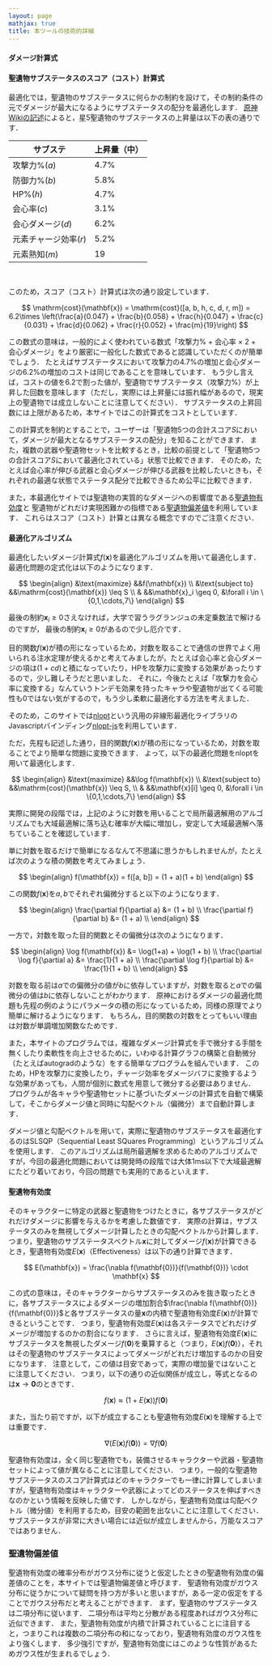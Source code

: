 ```yaml
---
layout: page
mathjax: true
title: 本ツールの技術的詳細
---
```


#### ダメージ計算式



#### 聖遺物サブステータスのスコア（コスト）計算式

最適化では，聖遺物のサブステータスに何らかの制約を設けて，その制約条件の元でダメージが最大になるようにサブステータスの配分を最適化します．
[原神Wikiの記述](https://wikiwiki.jp/genshinwiki/%E8%81%96%E9%81%BA%E7%89%A9#ParamSubOps)によると，星5聖遺物のサブステータスの上昇量は以下の表の通りです．


| サブステ         | 上昇量（中） | 
| ---------------- | ------------ | 
| 攻撃力%($a$)          | 4.7%          | 
| 防御力%($b$)          | 5.8%          | 
| HP%($h$)              | 4.7%          | 
| 会心率($c$)           | 3.1%          | 
| 会心ダメージ($d$)     | 6.2%          | 
| 元素チャージ効率($r$) | 5.2%          | 
| 元素熟知($m$)         | 19           | 


<br>

このため，スコア（コスト）計算式は次の通り設定しています．

$$
\mathrm{cost}(\mathbf{x}) = \mathrm{cost}([a, b, h, c, d, r, m]) = 6.2\times \left(\frac{a}{0.047} + \frac{b}{0.058} + \frac{h}{0.047} + \frac{c}{0.031} + \frac{d}{0.062} + \frac{r}{0.052} + \frac{m}{19}\right)
$$

この数式の意味は，一般的によく使われている数式「攻撃力% + 会心率 $\times$ 2 + 会心ダメージ」をより厳密に一般化した数式であると認識していただくのが簡単でしょう．
たとえばサブステータスにおいて攻撃力の4.7%の増加と会心ダメージの6.2%の増加のコストは同じであることを意味しています．
もう少し言えば，コストの値を6.2で割った値が，聖遺物でサブステータス（攻撃力%）が上昇した回数を意味します（ただし，実際には上昇量には振れ幅があるので，現実上の聖遺物では成立しないことに注意してください）．
サブステータスの上昇回数には上限があるため，本サイトではこの計算式をコストとしています．

この計算式を制約とすることで，ユーザーは「聖遺物5つの合計スコア$S$において，ダメージが最大となるサブステータスの配分」を知ることができます．
また，複数の武器や聖遺物セットを比較するとき，比較の前提として「聖遺物5つの合計スコア$S$において最適化されている」状態で比較できます．
そのため，たとえば会心率が伸びる武器と会心ダメージが伸びる武器を比較したいときも，それぞれの最適な状態でステータス配分で比較できるため公平に比較できます．


また，本最適化サイトでは聖遺物の実質的なダメージへの影響度である[聖遺物有効度]()と
聖遺物がどれだけ実現困難かの指標である[聖遺物偏差値]()を利用しています．
これらはスコア（コスト）計算とは異なる概念ですのでご注意ください．



#### 最適化アルゴリズム

最適化したいダメージ計算式$f(\mathbf{x})$を最適化アルゴリズムを用いて最適化します．
最適化問題の定式化は以下のようになります．

$$
\begin{align}
&\text{maximize} &&f(\mathbf{x}) \\
&\text{subject to} &&\mathrm{cost}(\mathbf{x}) \leq S \\
& &&\mathbf{x}_i \geq 0, &\forall i \in \{0,1,\cdots,7\}
\end{align}
$$

最後の制約$\mathbf{x}_i \geq 0$さえなければ，大学で習うラグランジュの未定乗数法で解けるのですが，
最後の制約$\mathbf{x}_i \geq 0$があるので少し厄介です．

目的関数$f(\mathbf{x})$が積の形になっているため，対数を取ることで通信の世界でよく用いられる注水定理が使えるかと考えてみましたが，たとえば会心率と会心ダメージの項は$(1 + cd)$と積になっていたり，HPを攻撃力に変換する効果があったりするので，少し難しそうだと思いました．
それに，今後たとえば「攻撃力を会心率に変換する」なんていうトンデモ効果を持ったキャラや聖遺物が出てくる可能性も0ではない気がするので，もう少し柔軟に最適化する方法を考えました．

そのため，このサイトでは[nlopt](https://nlopt.readthedocs.io/en/latest/)という汎用の非線形最適化ライブラリのJavascriptバインディング[nlopt-js](https://bertrandbev.github.io/nlopt-js/#/)を利用しています．

ただ，先程も記述した通り，目的関数$f(\mathbf{x})$が積の形になっているため，対数を取ることでより簡単な問題に変換できます．
よって，以下の最適化問題をnloptを用いて最適化します．

$$
\begin{align}
&\text{maximize} &&\log f(\mathbf{x}) \\
&\text{subject to} &&\mathrm{cost}(\mathbf{x}) \leq S, \\
& &&\mathbf{x}[i] \geq 0, &\forall i \in \{0,1,\cdots,7\}
\end{align}
$$

実際に開発の段階では，上記のように対数を用いることで局所最適解用のアルゴリズムでも大域最適解に落ち込む確率が大幅に増加し，安定して大域最適解へ落ちていることを確認しています．

単に対数を取るだけで簡単になるなんて不思議に思うかもしれませんが，たとえば次のような積の関数を考えてみましょう．

$$
\begin{align}
f(\mathbf{x}) = f([a, b]) = (1 + a)(1 + b)
\end{align}
$$

この関数$f(\mathbf{x})$を$a,b$でそれぞれ偏微分すると以下のようになります．

$$
\begin{align}
\frac{\partial f}{\partial a} &= (1 + b) \\
\frac{\partial f}{\partial b} &= (1 + a) \\
\end{align}
$$

一方で，対数を取った目的関数とその偏微分は次のようになります．

$$
\begin{align}
\log f(\mathbf{x}) &= \log(1+a) + \log(1 + b) \\
\frac{\partial \log f}{\partial a} &= \frac{1}{1 + a} \\
\frac{\partial \log f}{\partial b} &= \frac{1}{1 + b} \\
\end{align}
$$

対数を取る前は$a$での偏微分の値が$b$に依存していますが，対数を取ると$a$での偏微分の値は$b$に依存しないことがわかります．
原神におけるダメージの最適化問題も先程の例のようにパラメータの積の形になっているため，同様の原理でより簡単に解けるようになります．
もちろん，目的関数の対数をとってもいい理由は対数が単調増加関数なためです．

また，本サイトのプログラムでは，複雑なダメージ計算式を手で微分する手間を無くしたり柔軟性を向上させるために，いわゆる計算グラフの構築と自動微分（たとえばautogradのような）をする簡単なプログラムを組んでいます．
このため，HPを攻撃力に変換したり，チャージ効率をダメージバフに変換するような効果があっても，人間が個別に数式を用意して微分する必要はありません．
プログラムが各キャラや聖遺物セットに基づいたダメージの計算式を自動で構築して，そこからダメージ値と同時に勾配ベクトル（偏微分）まで自動計算します．

ダメージ値と勾配ベクトルを用いて，実際に聖遺物のサブステータスを最適化するのはSLSQP（Sequential Least SQuares  Programming）というアルゴリズムを使用します．
このアルゴリズムは局所最適解を求めるためのアルゴリズムですが，今回の最適化問題においては開発時の段階では大体1ms以下で大域最適解にたどり着いており，今回の問題でも実用的であるといえます．


#### 聖遺物有効度

そのキャラクターに特定の武器と聖遺物をつけたときに，各サブステータスがどれだけダメージに影響を与えるかを考慮した数値です．
実際の計算は，サブステータスのみを無視してダメージ計算したときの勾配ベクトルから計算します．
つまり，聖遺物のサブステータスベクトル$\mathbf{x}$に対してダメージ$f(\mathbf{x})$が計算できるとき，聖遺物有効度$E(\mathbf{x})$（Effectiveness）は以下の通り計算できます．

$$
E(\mathbf{x}) = \frac{\nabla f(\mathbf{0})}{f(\mathbf{0})} \cdot \mathbf{x}
$$

この式の意味は，そのキャラクターからサブステータスのみを抜き取ったときに，各サブステータスによるダメージの増加割合$\frac{\nabla f(\mathbf{0})}{f(\mathbf{0})}$と各サブステータスの量$\mathbf{x}$の内積で聖遺物有効度$E(\mathbf{x})$が計算できるということです．
つまり，聖遺物有効度$E(\mathbf{x})$は各ステータスでどれだけダメージが増加するのかの割合になります．
さらに言えば，聖遺物有効度$E(\mathbf{x})$にサブステータスを無視したダメージ$f(\mathbf{0})$を乗算すると（つまり，$E(\mathbf{x}) f(\mathbf{0})$），それはその聖遺物のサブステータスによってダメージがどれだけ増加するのかの目安になります．
注意として，この値は目安であって，実際の増加量ではないことに注意してください．
つまり，以下の通りの近似関係が成立し，等式となるのは$\mathbf{x} \rightarrow \mathbf{0}$のときです．

$$
f(\mathbf{x}) \approx (1 + E(\mathbf{x})) f(\mathbf{0})
$$

また，当たり前ですが，以下が成立することも聖遺物有効度$E(\mathbf{x})$を理解する上では重要です．

$$
\nabla \left(E(\mathbf{x}) f(\mathbf{0}) \right) = \nabla f(\mathbf{0})
$$


聖遺物有効度は，全く同じ聖遺物でも，装備させるキャラクターや武器・聖遺物セットによって値が異なることに注意してください．
つまり，一般的な聖遺物サブステータスのスコア計算式はどのキャラクターでも一律に計算してしまいますが，聖遺物有効度はキャラクターや武器によってどのステータスを伸ばすべきなのかという情報を反映した値です．
しかしながら，聖遺物有効度は勾配ベクトル（微分値）を利用するため，目安の範囲を出ないことに注意してください．
サブステータスが非常に大きい場合には近似が成立しませんから，万能なスコアではありません．

### 聖遺物偏差値

聖遺物有効度の確率分布がガウス分布に従うと仮定したときの聖遺物有効度の偏差値のことを，本サイトでは聖遺物偏差値と呼びます．
聖遺物有効度がガウス分布に従うかについて疑問を持つ方が多いと思いますが，ある一定の仮定をすることでガウス分布だと考えることができます．
まず，聖遺物のサブステータスは二項分布に従います．
二項分布は平均と分散がある程度あればガウス分布に近似できます．
また，聖遺物有効度が内積で計算されていることに注目すると，つまりこれは複数の二項分布の和になっており，聖遺物有効度のガウス性をより強くします．
多少強引ですが，聖遺物有効度にはこのような性質があるためガウス性が生まれるでしょう．
